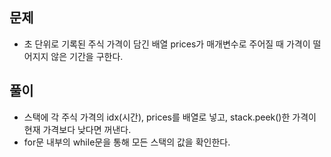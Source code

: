 ## 문제
- 초 단위로 기록된 주식 가격이 담긴 배열 prices가 매개변수로 주어질 때 가격이 떨어지지 않은 기간을 구한다.

## 풀이
- 스택에 각 주식 가격의 idx(시간), prices를 배열로 넣고, stack.peek()한 가격이 현재 가격보다 낮다면 꺼낸다.
- for문 내부의 while문을 통해 모든 스택의 값을 확인한다.
